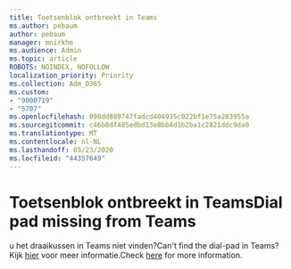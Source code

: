 ```yaml
---
title: Toetsenblok ontbreekt in Teams
ms.author: pebaum
author: pebaum
manager: mnirkhe
ms.audience: Admin
ms.topic: article
ROBOTS: NOINDEX, NOFOLLOW
localization_priority: Priority
ms.collection: Adm_O365
ms.custom:
- "9000719"
- "5707"
ms.openlocfilehash: 098dd889747fadcd404935c022bf1e75a283955a
ms.sourcegitcommit: c46b8df485edbd13e8bb4d1b2ba1c2821ddc9da0
ms.translationtype: MT
ms.contentlocale: nl-NL
ms.lasthandoff: 05/23/2020
ms.locfileid: "44357649"
---
```

# <a name="dial-pad-missing-from-teams"></a><span data-ttu-id="c9e8e-102">Toetsenblok ontbreekt in Teams</span><span class="sxs-lookup"><span data-stu-id="c9e8e-102">Dial pad missing from Teams</span></span>

<span data-ttu-id="c9e8e-103">u het draaikussen in Teams niet vinden?</span><span class="sxs-lookup"><span data-stu-id="c9e8e-103">Can't find the dial-pad in Teams?</span></span> <span data-ttu-id="c9e8e-104">Kijk [hier](https://docs.microsoft.com/alchemyinsights/teams-voice-dial-pad-missing) voor meer informatie.</span><span class="sxs-lookup"><span data-stu-id="c9e8e-104">Check [here](https://docs.microsoft.com/alchemyinsights/teams-voice-dial-pad-missing) for more information.</span></span>
